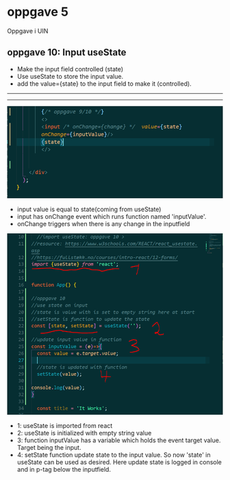 # oppgave 5
 Oppgave i UIN

## oppgave 10: Input useState
* Make the input field controlled (state)
* Use useState to store the input value.
* add the value={state} to the input field to make it (controlled).


<hr>
<hr>

![opgave7 component](src/img/opg10vs1.PNG)
* input value is equal to state(coming from useState)
* input has onChange event which runs function named 'inputValue'.
* onChange triggers when there is any change in the inputfield


![opgave 7 array map](src/img/opg10vs2.PNG)
* 1: useState is imported from react
* 2: useState is initialized with empty string value
* 3: function inputValue has a variable which holds the event target value. Target being the input.
* 4: setState function update state to the input value. So now 'state' in useState can be used as desired. Here update state is logged in console and in p-tag below the inputfield.






